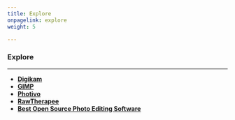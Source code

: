 ```yaml
---
title: Explore
onpagelink: explore
weight: 5

---
```


### **Explore**
-------

*   **[Digikam](https://products.containerize.com/photo-editing-software/digikam/)**
*   **[GIMP](https://products.containerize.com/photo-editing-software/gimp/)**
*   **[Photivo](https://products.containerize.com/photo-editing-software/photivo/)**
*   **[RawTherapee](https://products.containerize.com/photo-editing-software/rawtherapee/)**
*   **[Best Open Source Photo Editing Software](https://products.containerize.com/photo-editing-software)**